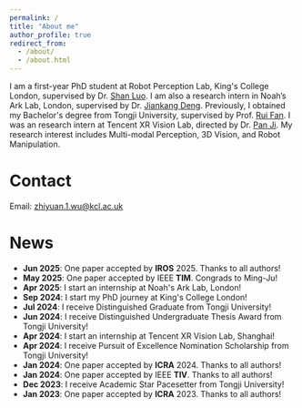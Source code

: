 ```yaml
---
permalink: /
title: "About me"
author_profile: true
redirect_from: 
  - /about/
  - /about.html
---
```


I am a first-year PhD student at Robot Perception Lab, King's College London, supervised by Dr. [Shan Luo](https://shanluo.github.io/). I am also a research intern in Noah’s Ark Lab, London, supervised by Dr. [Jiankang Deng](https://jiankangdeng.github.io/). Previously, I obtained my Bachelor's degree from Tongji University, supervised by Prof. [Rui Fan](https://www.ruirangerfan.com/). I was an research intern at Tencent XR Vision Lab, directed by Dr. [Pan Ji](https://panji530.github.io/). My research interest includes Multi-modal Perception, 3D Vision, and Robot Manipulation. 

Contact
======
Email: [zhiyuan.1.wu@kcl.ac.uk](zhiyuan.1.wu@kcl.ac.uk)

News
======
* **Jun 2025**: One paper accepted by **IROS** 2025. Thanks to all authors!
* **May 2025**: One paper accepted by IEEE **TIM**. Congrads to Ming-Ju!
* **Apr 2025**: I start an internship at Noah's Ark Lab, London!
* **Sep 2024**: I start my PhD journey at King's College London!
* **Jul 2024**: I receive Distinguished Graduate from Tongji University!
* **Jun 2024**: I receive Distinguished Undergraduate Thesis Award from Tongji University!
* **Apr 2024**: I start an internship at Tencent XR Vision Lab, Shanghai!
* **Apr 2024**: I receive Pursuit of Excellence Nomination Scholarship from Tongji University!
* **Jan 2024**: One paper accepted by **ICRA** 2024. Thanks to all authors!
* **Jan 2024**: One paper accepted by IEEE **TIV**. Thanks to all authors!
* **Dec 2023**: I receive Academic Star Pacesetter from Tongji University!
* **Jan 2023**: One paper accepted by **ICRA** 2023. Thanks to all authors!
